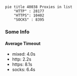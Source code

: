 
```mermaid
pie title 40038 Proxies in list
    "HTTP" : 28177
    "HTTPS": 10402
    "SOCKS" : 8395
```

### Some Info
#### Average Timeout

- mixed: 4.0s
- http: 2.2s
- https: 8.1s
- socks: 6.4s